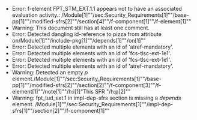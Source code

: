 * Error: f-element FPT_STM_EXT.1.1  appears not to have an associated evaluation activity.:
        /Module[1]""/sec:Security_Requirements[1]""/base-pp[1]""/modified-sfrs[2]""/section[4]""/f-component[1]""/f-element[1]""
* Warning: This document still has at least one comment.
* Error: Detected dangling id-reference to pizza from attribute
        on/Module[1]""/include-pkg[1]""/depends[1]""/on[1]""
* Error: Detected multiple elements with an id of 'atref-mandatory'.
* Error: Detected multiple elements with an id of 'fcs-tlsc-ext-1e1'.
* Error: Detected multiple elements with an id of 'fcs-tlsc-ext-1e1'.
* Error: Detected multiple elements with an id of 'atref-mandatory'.
* Warning: Detected an empty _p_ element./Module[1]""/sec:Security_Requirements[1]""/base-pp[1]""/modified-sfrs[2]""/section[2]""/f-component[3]""/f-element[1]""/note[1]""/h:i[1]"This SFR "/h:p[2]""
* Warning: fpt_tud_ext.1 in impl-dep-sfrs section is missing a _depends_ element. /Module[1]""/sec:Security_Requirements[1]""/impl-dep-sfrs[1]""/section[2]""/f-component[1]""
